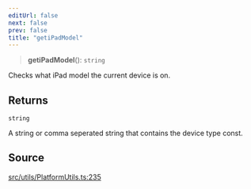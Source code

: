 ```yaml
---
editUrl: false
next: false
prev: false
title: "getiPadModel"
---
```


> **getiPadModel**(): `string`

Checks what iPad model the current device is on.

## Returns

`string`

A string or comma seperated string that contains the device type const.

## Source

[src/utils/PlatformUtils.ts:235](https://github.com/relishinc/dill-pixel/blob/543438455c9a47928084300159416186c2aa1095/src/utils/PlatformUtils.ts#L235)
